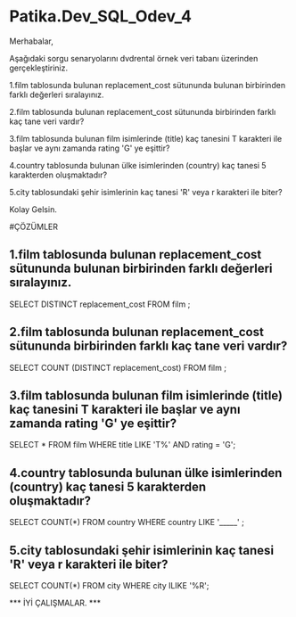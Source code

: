 # Patika.Dev_SQL_Odev_4

Merhabalar,

Aşağıdaki sorgu senaryolarını dvdrental örnek veri tabanı üzerinden gerçekleştiriniz.

1.film tablosunda bulunan replacement_cost sütununda bulunan birbirinden farklı değerleri sıralayınız.

2.film tablosunda bulunan replacement_cost sütununda birbirinden farklı kaç tane veri vardır?

3.film tablosunda bulunan film isimlerinde (title) kaç tanesini T karakteri ile başlar ve aynı zamanda rating 'G' ye eşittir?

4.country tablosunda bulunan ülke isimlerinden (country) kaç tanesi 5 karakterden oluşmaktadır?

5.city tablosundaki şehir isimlerinin kaç tanesi 'R' veya r karakteri ile biter?

Kolay Gelsin.

#ÇÖZÜMLER

## 1.film tablosunda bulunan replacement_cost sütununda bulunan birbirinden farklı değerleri sıralayınız.

SELECT DISTINCT replacement_cost FROM film ;

## 2.film tablosunda bulunan replacement_cost sütununda birbirinden farklı kaç tane veri vardır?

SELECT COUNT (DISTINCT replacement_cost) FROM film ;

## 3.film tablosunda bulunan film isimlerinde (title) kaç tanesini T karakteri ile başlar ve aynı zamanda rating 'G' ye eşittir?

SELECT * FROM film
WHERE title LIKE 'T%' AND rating = 'G';


## 4.country tablosunda bulunan ülke isimlerinden (country) kaç tanesi 5 karakterden oluşmaktadır?

SELECT COUNT(*) FROM country 
WHERE country LIKE '_____' ;

## 5.city tablosundaki şehir isimlerinin kaç tanesi 'R' veya r karakteri ile biter?

SELECT COUNT(*) FROM city 
WHERE city ILIKE '%R';


*** İYİ ÇALIŞMALAR. ***
